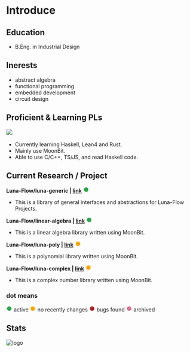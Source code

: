 # Introduce

## Education

- B.Eng. in Industrial Design

## Inerests

- abstract algebra
- functional programming
- embedded development
- circuit design​

## Proficient & Learning PLs

<img src="https://github-readme-stats.vercel.app/api/top-langs/?username=KCN-judu&theme=tokyonight&layout=compact" height="200px">

- Currently learning Haskell, Lean4 and Rust.
- Mainly use MoonBit.
- Able to use C/C++, TS/JS, and read Haskell code.

## Current Research / Project

**Luna-Flow/luna-generic | [link](https://github.com/Luna-Flow/luna-generic)** <img src="svg/g_dot.svg">
- This is a library of general interfaces and abstractions for Luna-Flow Projects.

**Luna-Flow/linear-algebra | [link](https://github.com/Luna-Flow/linear-algebra)** <img src="svg/g_dot.svg">
- This is a linear algebra library written using MoonBit.

**Luna-Flow/luna-poly | [link](https://github.com/Luna-Flow/luna-poly)** <img src="svg/y_dot.svg">
- This is a polynomial library written using MoonBit.

**Luna-Flow/luna-complex | [link](https://github.com/Luna-Flow/luna-complex)** <img src="svg/y_dot.svg">
- This is a complex number library written using MoonBit.

### dot means

<img src="svg/g_dot.svg"> active 
<img src="svg/y_dot.svg"> no recently changes 
<img src="svg/r_dot.svg"> bugs found 
<img src="svg/p_dot.svg"> archived

## Stats

<img src="https://github-readme-stats.vercel.app/api?username=KCN-judu&show_icons=true&theme=gruvbox&count_private=true" height="150px" alt="logo">

